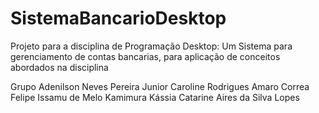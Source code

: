 # SistemaBancarioDesktop
Projeto para a disciplina de Programação Desktop: Um Sistema para gerenciamento de contas bancarias, para aplicação de conceitos abordados na disciplina

Grupo
Adenilson Neves Pereira Junior
Caroline Rodrigues Amaro Correa
Felipe Issamu de Melo Kamimura
Kássia Catarine Aires da Silva Lopes 
